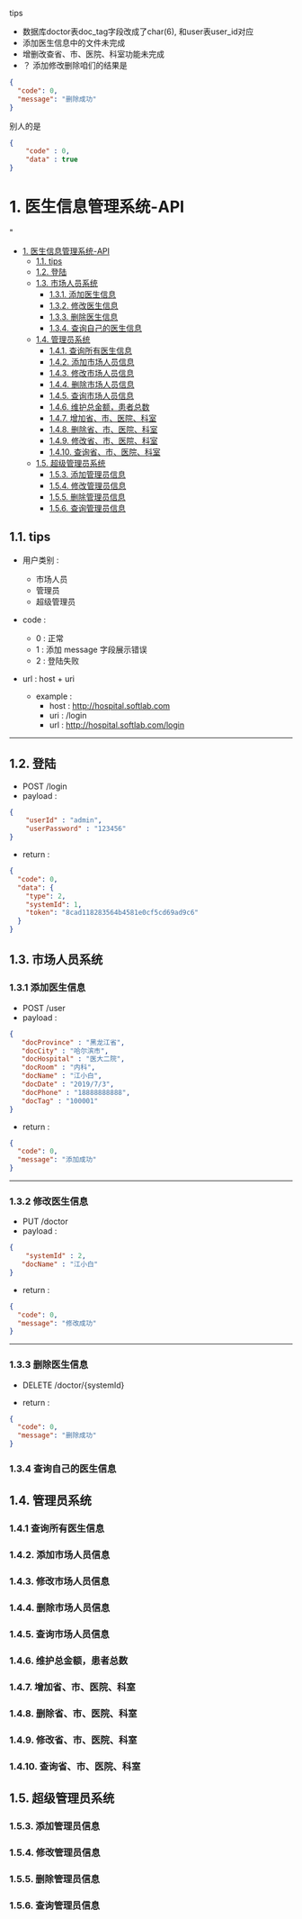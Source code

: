 tips
- 数据库doctor表doc_tag字段改成了char(6), 和user表user_id对应
- 添加医生信息中的文件未完成
- 增删改查省、市、医院、科室功能未完成
- ？ 添加修改删除咱们的结果是
```json
{
  "code": 0,
  "message": "删除成功"
}
```
别人的是
```json
{
    "code" : 0,
    "data" : true
}
```



# 1. 医生信息管理系统-API

"

- [1. 医生信息管理系统-API](#1-医生信息管理系统-API)
   - [1.1. tips](#11-tips)
   - [1.2. 登陆](#12-登陆)
   - [1.3. 市场人员系统](#13-市场人员系统)
     - [1.3.1. 添加医生信息](#131-添加医生信息)
     - [1.3.2. 修改医生信息](#132-修改医生信息)
     - [1.3.3. 删除医生信息](#133-删除医生信息)
     - [1.3.4. 查询自己的医生信息](#134-查询自己的医生信息)
   - [1.4. 管理员系统](#14-管理员系统)
     - [1.4.1. 查询所有医生信息](#141-查询所有医生信息)
     - [1.4.2. 添加市场人员信息](#142-添加市场人员信息)
     - [1.4.3. 修改市场人员信息](#143-修改市场人员信息)
     - [1.4.4. 删除市场人员信息](#144-删除市场人员信息)
     - [1.4.5. 查询市场人员信息](#145-查询市场人员信息)
     - [1.4.6. 维护总金额，患者总数](#146-维护总金额，患者总数)
     - [1.4.7. 增加省、市、医院、科室](#147-增加省、市、医院、科室)
     - [1.4.8. 删除省、市、医院、科室](#148-删除省、市、医院、科室)
     - [1.4.9. 修改省、市、医院、科室](#149-修改省、市、医院、科室)
     - [1.4.10. 查询省、市、医院、科室](#1410-查询省、市、医院、科室)
   - [1.5. 超级管理员系统](#15-超级管理员系统)
     - [1.5.3. 添加管理员信息](#153-添加管理员信息)
     - [1.5.4. 修改管理员信息](#154-修改管理员信息)
     - [1.5.5. 删除管理员信息](#155-删除管理员信息)
     - [1.5.6. 查询管理员信息](#156-查询管理员信息)
   

##  1.1. tips

- 用户类别 : 
  - 市场人员
  - 管理员
  - 超级管理员
  
- code :
  - 0 : 正常
  - 1 : 添加 message 字段展示错误
  - 2 : 登陆失败
  
- url : host + uri
  - example :
    - host : <http://hospital.softlab.com>
    - uri : /login
    - url : <http://hospital.softlab.com/login>
    
---

## 1.2. 登陆

- POST  /login
- payload : 

```json
{
    "userId" : "admin",
    "userPassword" : "123456"
}
```


- return :

```json
{
  "code": 0,
  "data": {
    "type": 2,
    "systemId": 1,
    "token": "8cad118283564b4581e0cf5cd69ad9c6"
  }
}
```

## 1.3. 市场人员系统

### 1.3.1 添加医生信息

- POST /user
- payload :

```json
{
   "docProvince" : "黑龙江省",
   "docCity" : "哈尔滨市",
   "docHospital" : "医大二院",
   "docRoom" : "内科",
   "docName" : "江小白",
   "docDate" : "2019/7/3",
   "docPhone" : "18888888888",
   "docTag" : "100001"
}
```

- return : 

```json
{
  "code": 0,
  "message": "添加成功"
}
```

---

### 1.3.2 修改医生信息

- PUT  /doctor
- payload : 

```json
{
    "systemId" : 2,
   "docName" : "江小白"
}
```

- return : 

```json
{
  "code": 0,
  "message": "修改成功"
}
```

---

### 1.3.3 删除医生信息

- DELETE  /doctor/{systemId}

- return : 

```json
{
  "code": 0,
  "message": "删除成功"
}
```

### 1.3.4 查询自己的医生信息
##  1.4. 管理员系统 
### 1.4.1 查询所有医生信息
### 1.4.2. 添加市场人员信息
### 1.4.3. 修改市场人员信息
### 1.4.4. 删除市场人员信息
### 1.4.5. 查询市场人员信息
### 1.4.6. 维护总金额，患者总数
### 1.4.7. 增加省、市、医院、科室
### 1.4.8. 删除省、市、医院、科室
### 1.4.9. 修改省、市、医院、科室
### 1.4.10. 查询省、市、医院、科室
## 1.5. 超级管理员系统
### 1.5.3. 添加管理员信息
### 1.5.4. 修改管理员信息
### 1.5.5. 删除管理员信息
### 1.5.6. 查询管理员信息